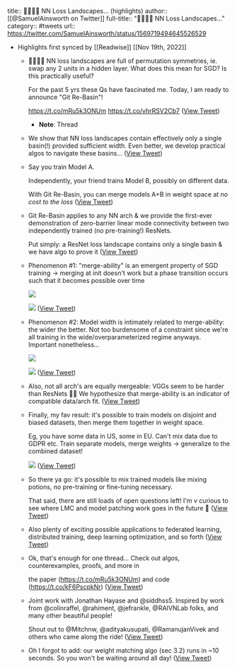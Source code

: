 title:: 📜🚨📜🚨 NN Loss Landscapes... (highlights)
author:: [[@SamuelAinsworth on Twitter]]
full-title:: "📜🚨📜🚨 NN Loss Landscapes..."
category:: #tweets
url:: https://twitter.com/SamuelAinsworth/status/1569719494645526529

- Highlights first synced by [[Readwise]] [[Nov 19th, 2022]]
	- 📜🚨📜🚨
	  NN loss landscapes are full of permutation symmetries, ie. swap any 2 units in a hidden layer. What does this mean for SGD? Is this practically useful?
	  
	  For the past 5 yrs these Qs have fascinated me. Today, I am ready to announce "Git Re-Basin"!
	  
	  https://t.co/mRu5k3ONUm https://t.co/vhrRSV2Cb7 ([View Tweet](https://twitter.com/SamuelAinsworth/status/1569719494645526529))
		- **Note**: Thread
	- We show that NN loss landscapes contain effectively only a single basin(!) provided sufficient width. Even better, we develop practical algos to navigate these basins... ([View Tweet](https://twitter.com/SamuelAinsworth/status/1569719497657057281))
	- Say you train Model A. 
	  
	  Independently, your friend trains Model B, possibly on different data. 
	  
	  With Git Re-Basin, you can merge models A+B in weight space at _no cost to the loss_ ([View Tweet](https://twitter.com/SamuelAinsworth/status/1569719499263471616))
	- Git Re-Basin applies to any NN arch & we provide the first-ever demonstration of zero-barrier linear mode connectivity between two independently trained (no pre-training!) ResNets.
	  
	  Put simply: a ResNet loss landscape contains only a single basin & we have algo to prove it ([View Tweet](https://twitter.com/SamuelAinsworth/status/1569719500966330375))
	- Phenomenon #1: "merge-ability" is an emergent property of SGD training -> merging at init doesn't work but a phase transition occurs such that it becomes possible over time 
	  
	  ![](https://pbs.twimg.com/media/Fchok19acAANxRp.jpg) 
	  
	  ![](https://pbs.twimg.com/media/Fchom7GaIAECc32.jpg) ([View Tweet](https://twitter.com/SamuelAinsworth/status/1569719506041450498))
	- Phenomenon #2: Model width is intimately related to merge-ability: the wider the better. Not too burdensome of a constraint since we're all training in the wide/overparameterized regime anyways. Important nonetheless... 
	  
	  ![](https://pbs.twimg.com/media/FchPJzKaQAAeMkc.jpg) 
	  
	  ![](https://pbs.twimg.com/media/FchPLc1aIAIFma9.jpg) ([View Tweet](https://twitter.com/SamuelAinsworth/status/1569719511435341824))
	- Also, not all arch's are equally mergeable: VGGs seem to be harder than ResNets 🤷‍♂️ We hypothesize that merge-ability is an indicator of compatible data/arch fit. ([View Tweet](https://twitter.com/SamuelAinsworth/status/1569719514312626176))
	- Finally, my fav result: it's possible to train models on disjoint and biased datasets, then merge them together in weight space. 
	  
	  Eg, you have some data in US, some in EU. Can't mix data due to GDPR etc. Train separate models, merge weights -> generalize to the combined dataset! 
	  
	  ![](https://pbs.twimg.com/media/FchSDY1agAMIYrR.jpg) ([View Tweet](https://twitter.com/SamuelAinsworth/status/1569719518578221056))
	- So there ya go: it's possible to mix trained models like mixing potions, no pre-training or fine-tuning necessary. 
	  
	  That said, there are still loads of open questions left! I'm v curious to see where LMC and model patching work goes in the future 🚀 ([View Tweet](https://twitter.com/SamuelAinsworth/status/1569719520759250944))
	- Also plenty of exciting possible applications to federated learning, distributed training, deep learning optimization, and so forth ([View Tweet](https://twitter.com/SamuelAinsworth/status/1569719522109816832))
	- Ok, that's enough for one thread... Check out algos, counterexamples, proofs, and more in 
	  
	  the paper (https://t.co/mRu5k3ONUm) 
	  and code (https://t.co/kF6PscpkNr) ([View Tweet](https://twitter.com/SamuelAinsworth/status/1569719523447832576))
	- Joint work with Jonathan Hayase and @siddhss5. Inspired by work from @colinraffel, @rahiment, @jefrankle, @RAIVNLab folks, and many other beautiful people!
	  
	  Shout out to @Mitchnw, @adityakusupati, @RamanujanVivek and others who came along the ride! ([View Tweet](https://twitter.com/SamuelAinsworth/status/1569719525029089283))
	- Oh I forgot to add: our weight matching algo (sec 3.2) runs in ~10 seconds. So you won't be waiting around all day! ([View Tweet](https://twitter.com/SamuelAinsworth/status/1569765714868977664))